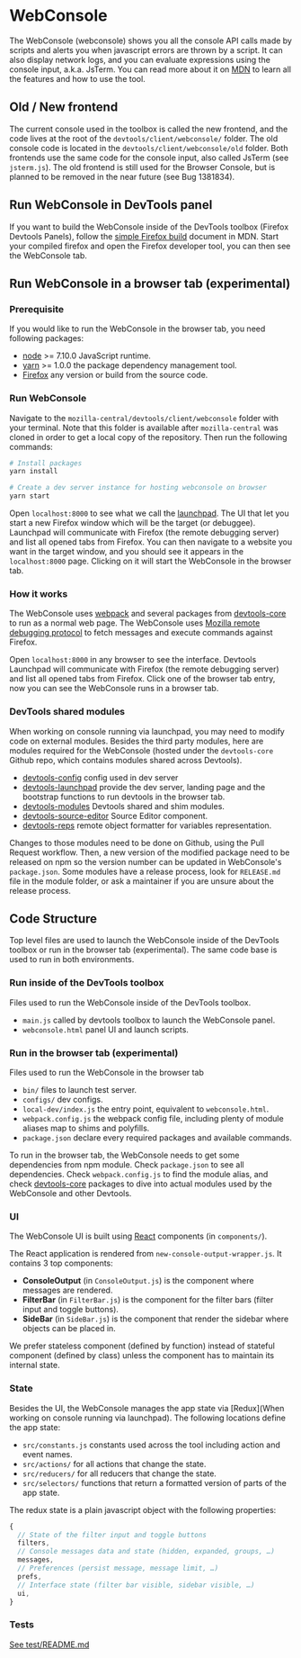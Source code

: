 # WebConsole

The WebConsole (webconsole) shows you all the console API calls made by scripts and alerts
you when javascript errors are thrown by a script.
It can also display network logs, and you can evaluate expressions using the console
input, a.k.a. JsTerm. You can read more about it on [MDN](https://developer.mozilla.org/en-US/docs/Tools/Web_Console)
to learn all the features and how to use the tool.

## Old / New frontend

The current console used in the toolbox is called the new frontend, and the code lives at
the root of the `devtools/client/webconsole/` folder.
The old console code is located in the `devtools/client/webconsole/old` folder.
Both frontends use the same code for the console input, also called JsTerm (see `jsterm.js`).
The old frontend is still used for the Browser Console, but is planned to be removed in the
near future (see Bug 1381834).

## Run WebConsole in DevTools panel

If you want to build the WebConsole inside of the DevTools toolbox (Firefox Devtools Panels),
follow the [simple Firefox build](http://docs.firefox-dev.tools/getting-started/build.html)
document in MDN. Start your compiled firefox and open the Firefox developer tool, you can
then see the WebConsole tab.

## Run WebConsole in a browser tab (experimental)

### Prerequisite

If you would like to run the WebConsole in the browser tab, you need following packages:

* [node](https://nodejs.org/) >= 7.10.0 JavaScript runtime.
* [yarn](https://yarnpkg.com/docs/install) >= 1.0.0 the package dependency management tool.
* [Firefox](https://www.mozilla.org/firefox/new/) any version or build from the source code.

### Run WebConsole

Navigate to the `mozilla-central/devtools/client/webconsole` folder with your terminal.
Note that this folder is available after `mozilla-central` was cloned in order to get a
local copy of the repository. Then run the following commands:

```bash
# Install packages
yarn install

# Create a dev server instance for hosting webconsole on browser
yarn start
```

Open `localhost:8000` to see what we call the [launchpad](https://github.com/devtools-html/devtools-core/tree/master/packages/devtools-launchpad).
The UI that let you start a new Firefox window which will be the target (or debuggee).
Launchpad will communicate with Firefox (the remote debugging server) and list all opened tabs from Firefox.
You can then navigate to a website you want in the target window, and you should see it appears
in the `localhost:8000` page. Clicking on it will start the WebConsole in the browser tab.

### How it works

The WebConsole uses [webpack](https://webpack.js.org/) and several packages from [devtools-core](https://github.com/devtools-html/devtools-core)
to run as a normal web page. The WebConsole uses [Mozilla remote debugging protocol](http://searchfox.org/mozilla-central/source/devtools/docs/backend/protocol.md)
to fetch messages and execute commands against Firefox.

Open `localhost:8000` in any browser to see the
interface. Devtools Launchpad will communicate with Firefox (the remote debugging server)
and list all opened tabs from Firefox. Click one of the browser tab entry, now you can see
the WebConsole runs in a browser tab.

### DevTools shared modules

When working on console running via launchpad, you may need to modify code on external modules.
Besides the third party modules, here are modules required for the WebConsole
(hosted under the `devtools-core` Github repo, which contains modules shared across Devtools).

* [devtools-config](https://github.com/devtools-html/devtools-core/blob/master/packages/devtools-config/#readme) config used in dev server
* [devtools-launchpad](https://github.com/devtools-html/devtools-core/blob/master/packages/devtools-launchpad/#readme) provide the dev server, landing page and the bootstrap functions to run devtools in the browser tab.
* [devtools-modules](https://github.com/devtools-html/devtools-core/blob/master/packages/devtools-modules/#readme) Devtools shared and shim modules.
* [devtools-source-editor](https://github.com/devtools-html/devtools-core/blob/master/packages/devtools-source-editor/#readme) Source Editor component.
* [devtools-reps](https://github.com/devtools-html/debugger.html/blob/master/packages/devtools-reps/#readme) remote object formatter for variables representation.

Changes to those modules need to be done on Github, using the Pull Request workflow.
Then, a new version of the modified package need to be released on npm so the version number
can be updated in WebConsole's `package.json`. Some modules have a release process,
look for `RELEASE.md` file in the module folder, or ask a maintainer if you are
unsure about the release process.

## Code Structure

Top level files are used to launch the WebConsole inside of the DevTools toolbox or run in
the browser tab (experimental). The same code base is used to run in both environments.

### Run inside of the DevTools toolbox

Files used to run the WebConsole inside of the DevTools toolbox.

* `main.js` called by devtools toolbox to launch the WebConsole panel.
* `webconsole.html` panel UI and launch scripts.

### Run in the browser tab (experimental)

Files used to run the WebConsole in the browser tab

* `bin/` files to launch test server.
* `configs/` dev configs.
* `local-dev/index.js` the entry point, equivalent to `webconsole.html`.
* `webpack.config.js` the webpack config file, including plenty of module aliases map to shims and polyfills.
* `package.json` declare every required packages and available commands.

To run in the browser tab, the WebConsole needs to get some dependencies from npm module.
Check `package.json` to see all dependencies. Check `webpack.config.js` to find the module alias,
and check [devtools-core](https://github.com/devtools-html/devtools-core) packages to dive
into actual modules used by the WebConsole and other Devtools.

### UI

The WebConsole UI is built using [React](http://docs.firefox-dev.tools/frontend/react.html)
components (in `components/`).

The React application is rendered from `new-console-output-wrapper.js`.
It contains 3 top components:
* **ConsoleOutput** (in `ConsoleOutput.js`) is the component where messages are rendered.
* **FilterBar** (in `FilterBar.js`) is the component for the filter bars (filter input and toggle buttons).
* **SideBar** (in `SideBar.js`) is the component that render the sidebar where objects can be placed in.

We prefer stateless component (defined by function) instead of stateful component
(defined by class) unless the component has to maintain its internal state.

### State

Besides the UI, the WebConsole manages the app state via [Redux](When working on console running via launchpad).
The following locations define the app state:

* `src/constants.js` constants used across the tool including action and event names.
* `src/actions/` for all actions that change the state.
* `src/reducers/` for all reducers that change the state.
* `src/selectors/` functions that return a formatted version of parts of the app state.

The redux state is a plain javascript object with the following properties:
```js
{
  // State of the filter input and toggle buttons
  filters,
  // Console messages data and state (hidden, expanded, groups, …)
  messages,
  // Preferences (persist message, message limit, …)
  prefs,
  // Interface state (filter bar visible, sidebar visible, …)
  ui,
}
```

### Tests

[See test/README.md](test/README.md)